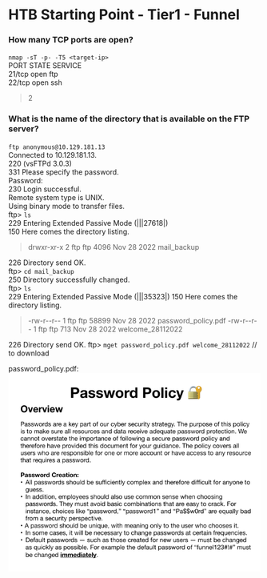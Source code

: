 # HTB Starting Point - Tier1 - Funnel 
### How many TCP ports are open?
  `nmap -sT -p- -T5 <target-ip>`  
  PORT   STATE SERVICE  
  21/tcp open  ftp  
  22/tcp open  ssh  
> 2

### What is the name of the directory that is available on the FTP server?
  `ftp anonymous@10.129.181.13`  
  Connected to 10.129.181.13.  
  220 (vsFTPd 3.0.3)  
  331 Please specify the password.  
  Password:   
  230 Login successful.  
  Remote system type is UNIX.  
  Using binary mode to transfer files.  
  ftp> `ls`  
  229 Entering Extended Passive Mode (|||27618|)  
  150 Here comes the directory listing.
> drwxr-xr-x    2 ftp      ftp          4096 Nov 28  2022 mail_backup

  226 Directory send OK.    
  ftp> `cd mail_backup`  
  250 Directory successfully changed.  
  ftp> `ls`  
  229 Entering Extended Passive Mode (|||35323|)
  150 Here comes the directory listing.
> -rw-r--r--    1 ftp      ftp         58899 Nov 28  2022 password_policy.pdf
> -rw-r--r--    1 ftp      ftp           713 Nov 28  2022 welcome_28112022

  226 Directory send OK.
  ftp> `mget password_policy.pdf welcome_28112022` // to download  

password_policy.pdf:
![screenshot](./img/password_policy.png)

